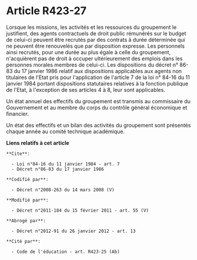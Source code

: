 # Article R423-27

Lorsque les missions, les activités et les ressources du groupement le justifient, des agents contractuels de droit public
rémunérés sur le budget de celui-ci peuvent être recrutés par des contrats à durée déterminée qui ne peuvent être renouvelés
que par disposition expresse. Les personnels ainsi recrutés, pour une durée au plus égale à celle du groupement, n'acquièrent
pas de droit à occuper ultérieurement des emplois dans les personnes morales membres de celui-ci. Les dispositions du décret
n° 86-83 du 17 janvier 1986 relatif aux dispositions applicables aux agents non titulaires de l'Etat pris pour l'application
de l'article 7 de la loi n° 84-16 du 11 janvier 1984 portant dispositions statutaires relatives à la fonction publique de
l'Etat, à l'exception de ses articles 4 à 8, leur sont applicables. 

Un état annuel des effectifs du groupement est transmis au commissaire du Gouvernement et au membre du corps du contrôle
général économique et financier. 

Un état des effectifs et un bilan des activités du groupement sont présentés chaque année au  comité technique académique.

**Liens relatifs à cet article**

	**Cite**:

	  - Loi n°84-16 du 11 janvier 1984 - art. 7
	  - Décret n°86-83 du 17 janvier 1986

	**Codifié par**:

	  - Décret n°2008-263 du 14 mars 2008 (V)

	**Modifié par**:

	  - Décret n°2011-184 du 15 février 2011 - art. 55 (V)

	**Abrogé par**:

	  - Décret n°2012-91 du 26 janvier 2012 - art. 13

	**Cité par**:

	  - Code de l'éducation - art. R423-25 (Ab)
